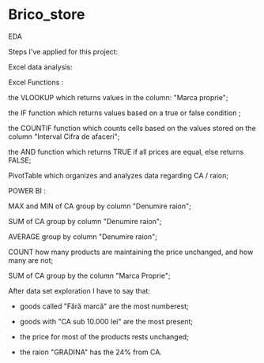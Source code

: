 # Brico_store
EDA

Steps I've applied for this project:

Excel data analysis:

Excel Functions :

 the VLOOKUP which returns values in the column: "Marca proprie";

 the IF function which returns values based on a true or false condition ;

 the COUNTIF function which counts cells based on the values stored on the column "Interval Cifra de afaceri";

 the AND function which returns TRUE if all prices are equal, else returns FALSE;

 PivotTable which organizes and analyzes data regarding CA / raion;

POWER BI :

MAX and MIN of CA group by column "Denumire raion";

SUM of CA group by column "Denumire raion";

AVERAGE group by column "Denumire raion";

COUNT how many products are maintaining the price unchanged, and how many are not;

SUM of CA group by the column "Marca Proprie";

After data set exploration I have to say that:

- goods called "Fără marcă" are the most numberest;

- goods with "CA sub 10.000 lei" are the most present;

- the price for most of the products rests unchanged;

- the raion "GRADINA" has the 24% from CA.






 








